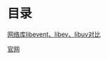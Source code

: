 # 目录

[网络库libevent、libev、libuv对比](http://blog.csdn.net/lijinqi1987/article/details/71214974)

[官网](http://libuv.org/)
